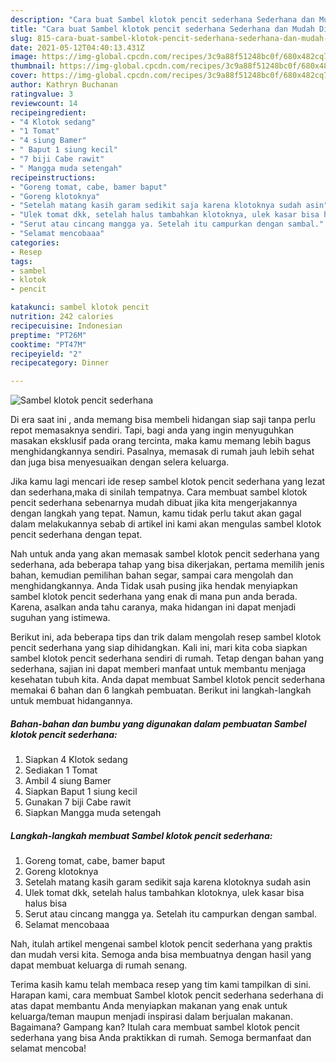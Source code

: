 ```yaml
---
description: "Cara buat Sambel klotok pencit sederhana Sederhana dan Mudah Dibuat"
title: "Cara buat Sambel klotok pencit sederhana Sederhana dan Mudah Dibuat"
slug: 815-cara-buat-sambel-klotok-pencit-sederhana-sederhana-dan-mudah-dibuat
date: 2021-05-12T04:40:13.431Z
image: https://img-global.cpcdn.com/recipes/3c9a88f51248bc0f/680x482cq70/sambel-klotok-pencit-sederhana-foto-resep-utama.jpg
thumbnail: https://img-global.cpcdn.com/recipes/3c9a88f51248bc0f/680x482cq70/sambel-klotok-pencit-sederhana-foto-resep-utama.jpg
cover: https://img-global.cpcdn.com/recipes/3c9a88f51248bc0f/680x482cq70/sambel-klotok-pencit-sederhana-foto-resep-utama.jpg
author: Kathryn Buchanan
ratingvalue: 3
reviewcount: 14
recipeingredient:
- "4 Klotok sedang"
- "1 Tomat"
- "4 siung Bamer"
- " Baput 1 siung kecil"
- "7 biji Cabe rawit"
- " Mangga muda setengah"
recipeinstructions:
- "Goreng tomat, cabe, bamer baput"
- "Goreng klotoknya"
- "Setelah matang kasih garam sedikit saja karena klotoknya sudah asin"
- "Ulek tomat dkk, setelah halus tambahkan klotoknya, ulek kasar bisa halus bisa"
- "Serut atau cincang mangga ya. Setelah itu campurkan dengan sambal."
- "Selamat mencobaaa"
categories:
- Resep
tags:
- sambel
- klotok
- pencit

katakunci: sambel klotok pencit 
nutrition: 242 calories
recipecuisine: Indonesian
preptime: "PT26M"
cooktime: "PT47M"
recipeyield: "2"
recipecategory: Dinner

---
```



![Sambel klotok pencit sederhana](https://img-global.cpcdn.com/recipes/3c9a88f51248bc0f/680x482cq70/sambel-klotok-pencit-sederhana-foto-resep-utama.jpg)

Di era  saat ini , anda memang bisa membeli hidangan siap saji tanpa perlu repot memasaknya sendiri. Tapi, bagi anda yang ingin menyuguhkan masakan eksklusif pada orang tercinta, maka kamu memang lebih bagus menghidangkannya sendiri. Pasalnya, memasak di rumah jauh lebih sehat dan juga bisa menyesuaikan dengan selera keluarga.

Jika kamu lagi mencari ide resep sambel klotok pencit sederhana yang lezat dan sederhana,maka di sinilah tempatnya. Cara membuat sambel klotok pencit sederhana  sebenarnya mudah dibuat jika kita mengerjakannya dengan langkah yang tepat. Namun, kamu tidak perlu takut akan gagal dalam melakukannya 
sebab di artikel ini kami akan mengulas sambel klotok pencit sederhana dengan tepat.  



Nah untuk anda yang akan memasak sambel klotok pencit sederhana yang sederhana, ada beberapa tahap yang bisa dikerjakan, pertama memilih jenis bahan, kemudian pemilihan bahan segar, sampai cara mengolah dan menghidangkannya. Anda Tidak usah pusing jika hendak menyiapkan sambel klotok pencit sederhana yang enak di mana pun anda berada. Karena, asalkan anda  tahu caranya, maka hidangan ini dapat menjadi suguhan yang istimewa.

Berikut ini, ada beberapa tips dan trik dalam mengolah resep sambel klotok pencit sederhana yang siap dihidangkan. Kali ini, mari kita coba siapkan sambel klotok pencit sederhana sendiri di rumah. Tetap dengan bahan yang sederhana, sajian ini dapat memberi manfaat untuk membantu menjaga kesehatan tubuh kita. Anda dapat membuat Sambel klotok pencit sederhana memakai 6 bahan dan 6 langkah pembuatan. Berikut ini langkah-langkah untuk membuat hidangannya.

<!--inarticleads1-->

##### Bahan-bahan dan bumbu yang digunakan dalam pembuatan Sambel klotok pencit sederhana:

1. Siapkan 4 Klotok sedang
1. Sediakan 1 Tomat
1. Ambil 4 siung Bamer
1. Siapkan  Baput 1 siung kecil
1. Gunakan 7 biji Cabe rawit
1. Siapkan  Mangga muda setengah




<!--inarticleads2-->

##### Langkah-langkah membuat Sambel klotok pencit sederhana:

1. Goreng tomat, cabe, bamer baput
1. Goreng klotoknya
1. Setelah matang kasih garam sedikit saja karena klotoknya sudah asin
1. Ulek tomat dkk, setelah halus tambahkan klotoknya, ulek kasar bisa halus bisa
1. Serut atau cincang mangga ya. Setelah itu campurkan dengan sambal.
1. Selamat mencobaaa




Nah, itulah artikel mengenai  sambel klotok pencit sederhana  yang praktis dan mudah versi kita. Semoga anda bisa membuatnya dengan hasil yang dapat membuat keluarga di rumah senang. 

Terima kasih kamu telah membaca resep yang tim kami tampilkan di sini. Harapan kami, cara membuat  Sambel klotok pencit sederhana sederhana di atas dapat membantu Anda menyiapkan makanan yang enak untuk keluarga/teman maupun menjadi inspirasi dalam berjualan makanan. Bagaimana? Gampang kan? Itulah cara membuat sambel klotok pencit sederhana yang bisa Anda praktikkan di rumah. Semoga bermanfaat dan selamat mencoba!

